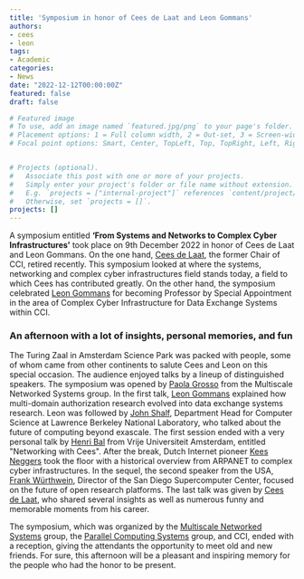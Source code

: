 ```yaml
---
title: 'Symposium in honor of Cees de Laat and Leon Gommans'
authors:
- cees
- leon
tags:
- Academic
categories:
- News
date: "2022-12-12T00:00:00Z"
featured: false
draft: false

# Featured image
# To use, add an image named `featured.jpg/png` to your page's folder.
# Placement options: 1 = Full column width, 2 = Out-set, 3 = Screen-width
# Focal point options: Smart, Center, TopLeft, Top, TopRight, Left, Right, BottomLeft, Bottom, BottomRight


# Projects (optional).
#   Associate this post with one or more of your projects.
#   Simply enter your project's folder or file name without extension.
#   E.g. `projects = ["internal-project"]` references `content/project/deep-learning/index.md`.
#   Otherwise, set `projects = []`.
projects: []
---
```


A symposium entitled **‘From Systems and Networks to Complex Cyber Infrastructures’** took place on 9th December 2022 in honor of Cees de Laat and Leon Gommans.
On the one hand, [Cees de Laat](https://cci-research.nl/author/cees-de-laat/), the former Chair of CCI, retired recently.
This symposium looked at where the systems, networking and complex cyber infrastructures field stands today, a field to which Cees has contributed greatly. 
On the other hand, the symposium celebrated [Leon Gommans](https://cci-research.nl/author/leon-gommans/) for becoming Professor by Special Appointment in the area of Complex Cyber Infrastructure for Data Exchange Systems within CCI.

### An afternoon with a lot of insights, personal memories, and fun

The Turing Zaal in Amsterdam Science Park was packed with people, some of whom came from other continents to salute Cees and Leon on this special occasion.
The audience enjoyed talks by a lineup of distinguished speakers.
The symposium was opened by [Paola Grosso](https://www.uva.nl/profiel/g/r/p.grosso/p.grosso.html) from the Multiscale Networked Systems group.
In the first talk, [Leon Gommans](https://cci-research.nl/author/leon-gommans/) explained how multi-domain authorization research evolved into data exchange systems research.
Leon was followed by [John Shalf](https://crd.lbl.gov/divisions/amcr/about-amcr/staff/computer-science/john-shalf/), Department Head for Computer Science at Lawrence Berkeley National Laboratory, who talked about the future of computing beyond exascale.
The first session ended with a very personal talk by [Henri Bal](https://www.vuhpdc.net/henri-bal/) from Vrije Universiteit Amsterdam, entitled "Networking with Cees".
After the break, Dutch Internet pioneer [Kees Neggers](https://en.wikipedia.org/wiki/Kees_Neggers) took the floor with a historical overview from ARPANET to complex cyber infrastructures.
In the sequel, the second speaker from the USA, [Frank Würthwein](https://www.sdsc.edu/research/researcher_spotlight/wuerthwein_frank.html), Director of the San Diego Supercomputer Center, focused on the future of open research platforms.
The last talk was given by [Cees de Laat](https://cci-research.nl/author/cees-de-laat/), who shared several insights as well as numerous funny and memorable moments from his career.

The symposium, which was organized by the [Multiscale Networked Systems](https://mns-research.nl/) group, the [Parallel Computing Systems](https://pcs-research.nl/) group, and CCI, ended with a reception, giving the attendants the opportunity to meet old and new friends.
For sure, this afternoon will be a pleasant and inspiring memory for the people who had the honor to be present.
